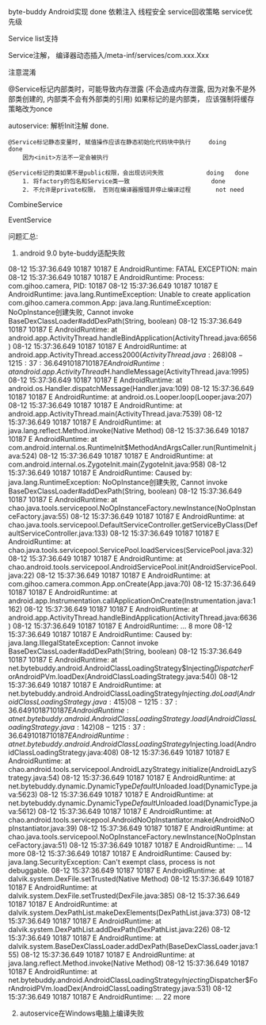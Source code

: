 byte-buddy Android实现       done
依赖注入
线程安全
service回收策略
service优先级

Service list支持

Service注解， 编译器动态插入/meta-inf/services/com.xxx.Xxx

注意混淆

    
@Service标记内部类时，可能导致内存泄露 (不会造成内存泄露, 因为对象不是外部类创建的, 内部类不会有外部类的引用)
    如果标记的是内部类， 应该强制将缓存策略改为once

autoservice:
    解析Init注解        done.

    @Service标记静态变量时, 赋值操作应该在静态初始化代码块中执行     doing       done
        因为<init>方法不一定会被执行

    @Service标记的类如果不是public权限，会出现访问失败            doing   done
        1. 将factory的包名和Service类一致                       done
        2. 不允许是private权限， 否则在编译器报错并停止编译过程       not need
        

CombineService

EventService


问题汇总:

1. android 9.0 byte-buddy适配失败

08-12 15:37:36.649 10187 10187 E AndroidRuntime: FATAL EXCEPTION: main
08-12 15:37:36.649 10187 10187 E AndroidRuntime: Process: com.gihoo.camera, PID: 10187
08-12 15:37:36.649 10187 10187 E AndroidRuntime: java.lang.RuntimeException: Unable to create application com.gihoo.camera.common.App: java.lang.RuntimeException: NoOpInstance创建失败, Cannot invoke BaseDexClassLoader#addDexPath(String, boolean)
08-12 15:37:36.649 10187 10187 E AndroidRuntime:        at android.app.ActivityThread.handleBindApplication(ActivityThread.java:6656)
08-12 15:37:36.649 10187 10187 E AndroidRuntime:        at android.app.ActivityThread.access$2000(ActivityThread.java:268)
08-12 15:37:36.649 10187 10187 E AndroidRuntime:        at android.app.ActivityThread$H.handleMessage(ActivityThread.java:1995)
08-12 15:37:36.649 10187 10187 E AndroidRuntime:        at android.os.Handler.dispatchMessage(Handler.java:109)
08-12 15:37:36.649 10187 10187 E AndroidRuntime:        at android.os.Looper.loop(Looper.java:207)
08-12 15:37:36.649 10187 10187 E AndroidRuntime:        at android.app.ActivityThread.main(ActivityThread.java:7539)
08-12 15:37:36.649 10187 10187 E AndroidRuntime:        at java.lang.reflect.Method.invoke(Native Method)
08-12 15:37:36.649 10187 10187 E AndroidRuntime:        at com.android.internal.os.RuntimeInit$MethodAndArgsCaller.run(RuntimeInit.java:524)
08-12 15:37:36.649 10187 10187 E AndroidRuntime:        at com.android.internal.os.ZygoteInit.main(ZygoteInit.java:958)
08-12 15:37:36.649 10187 10187 E AndroidRuntime: Caused by: java.lang.RuntimeException: NoOpInstance创建失败, Cannot invoke BaseDexClassLoader#addDexPath(String, boolean)
08-12 15:37:36.649 10187 10187 E AndroidRuntime:        at chao.java.tools.servicepool.NoOpInstanceFactory.newInstance(NoOpInstanceFactory.java:55)
08-12 15:37:36.649 10187 10187 E AndroidRuntime:        at chao.java.tools.servicepool.DefaultServiceController.getServiceByClass(DefaultServiceController.java:133)
08-12 15:37:36.649 10187 10187 E AndroidRuntime:        at chao.java.tools.servicepool.ServicePool.loadServices(ServicePool.java:32)
08-12 15:37:36.649 10187 10187 E AndroidRuntime:        at chao.android.tools.servicepool.AndroidServicePool.init(AndroidServicePool.java:22)
08-12 15:37:36.649 10187 10187 E AndroidRuntime:        at com.gihoo.camera.common.App.onCreate(App.java:70)
08-12 15:37:36.649 10187 10187 E AndroidRuntime:        at android.app.Instrumentation.callApplicationOnCreate(Instrumentation.java:1162)
08-12 15:37:36.649 10187 10187 E AndroidRuntime:        at android.app.ActivityThread.handleBindApplication(ActivityThread.java:6636)
08-12 15:37:36.649 10187 10187 E AndroidRuntime:        ... 8 more
08-12 15:37:36.649 10187 10187 E AndroidRuntime: Caused by: java.lang.IllegalStateException: Cannot invoke BaseDexClassLoader#addDexPath(String, boolean)
08-12 15:37:36.649 10187 10187 E AndroidRuntime:        at net.bytebuddy.android.AndroidClassLoadingStrategy$Injecting$Dispatcher$ForAndroidPVm.loadDex(AndroidClassLoadingStrategy.java:540)
08-12 15:37:36.649 10187 10187 E AndroidRuntime:        at net.bytebuddy.android.AndroidClassLoadingStrategy$Injecting.doLoad(AndroidClassLoadingStrategy.java:415)
08-12 15:37:36.649 10187 10187 E AndroidRuntime:        at net.bytebuddy.android.AndroidClassLoadingStrategy.load(AndroidClassLoadingStrategy.java:142)
08-12 15:37:36.649 10187 10187 E AndroidRuntime:        at net.bytebuddy.android.AndroidClassLoadingStrategy$Injecting.load(AndroidClassLoadingStrategy.java:408)
08-12 15:37:36.649 10187 10187 E AndroidRuntime:        at chao.android.tools.servicepool.AndroidLazyStrategy.initialize(AndroidLazyStrategy.java:54)
08-12 15:37:36.649 10187 10187 E AndroidRuntime:        at net.bytebuddy.dynamic.DynamicType$Default$Unloaded.load(DynamicType.java:5623)
08-12 15:37:36.649 10187 10187 E AndroidRuntime:        at net.bytebuddy.dynamic.DynamicType$Default$Unloaded.load(DynamicType.java:5612)
08-12 15:37:36.649 10187 10187 E AndroidRuntime:        at chao.android.tools.servicepool.AndroidNoOpInstantiator.make(AndroidNoOpInstantiator.java:39)
08-12 15:37:36.649 10187 10187 E AndroidRuntime:        at chao.java.tools.servicepool.NoOpInstanceFactory.newInstance(NoOpInstanceFactory.java:51)
08-12 15:37:36.649 10187 10187 E AndroidRuntime:        ... 14 more
08-12 15:37:36.649 10187 10187 E AndroidRuntime: Caused by: java.lang.SecurityException: Can't exempt class, process is not debuggable.
08-12 15:37:36.649 10187 10187 E AndroidRuntime:        at dalvik.system.DexFile.setTrusted(Native Method)
08-12 15:37:36.649 10187 10187 E AndroidRuntime:        at dalvik.system.DexFile.setTrusted(DexFile.java:385)
08-12 15:37:36.649 10187 10187 E AndroidRuntime:        at dalvik.system.DexPathList.makeDexElements(DexPathList.java:373)
08-12 15:37:36.649 10187 10187 E AndroidRuntime:        at dalvik.system.DexPathList.addDexPath(DexPathList.java:226)
08-12 15:37:36.649 10187 10187 E AndroidRuntime:        at dalvik.system.BaseDexClassLoader.addDexPath(BaseDexClassLoader.java:155)
08-12 15:37:36.649 10187 10187 E AndroidRuntime:        at java.lang.reflect.Method.invoke(Native Method)
08-12 15:37:36.649 10187 10187 E AndroidRuntime:        at net.bytebuddy.android.AndroidClassLoadingStrategy$Injecting$Dispatcher$ForAndroidPVm.loadDex(AndroidClassLoadingStrategy.java:531)
08-12 15:37:36.649 10187 10187 E AndroidRuntime:        ... 22 more



2. autoservice在Windows电脑上编译失败